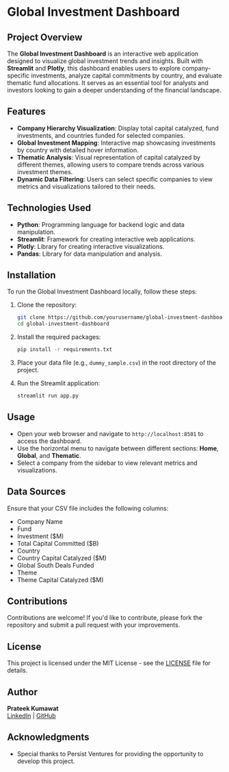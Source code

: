 # Global Investment Dashboard

## Project Overview
The **Global Investment Dashboard** is an interactive web application designed to visualize global investment trends and insights. Built with **Streamlit** and **Plotly**, this dashboard enables users to explore company-specific investments, analyze capital commitments by country, and evaluate thematic fund allocations. It serves as an essential tool for analysts and investors looking to gain a deeper understanding of the financial landscape.

## Features
- **Company Hierarchy Visualization**: Display total capital catalyzed, fund investments, and countries funded for selected companies.
- **Global Investment Mapping**: Interactive map showcasing investments by country with detailed hover information.
- **Thematic Analysis**: Visual representation of capital catalyzed by different themes, allowing users to compare trends across various investment themes.
- **Dynamic Data Filtering**: Users can select specific companies to view metrics and visualizations tailored to their needs.

## Technologies Used
- **Python**: Programming language for backend logic and data manipulation.
- **Streamlit**: Framework for creating interactive web applications.
- **Plotly**: Library for creating interactive visualizations.
- **Pandas**: Library for data manipulation and analysis.

## Installation
To run the Global Investment Dashboard locally, follow these steps:

1. Clone the repository:
   ```bash
   git clone https://github.com/yourusername/global-investment-dashboard.git
   cd global-investment-dashboard
   ```

2. Install the required packages:
   ```bash
   pip install -r requirements.txt
   ```

3. Place your data file (e.g., `dummy_sample.csv`) in the root directory of the project.

4. Run the Streamlit application:
   ```bash
   streamlit run app.py
   ```

## Usage
- Open your web browser and navigate to `http://localhost:8501` to access the dashboard.
- Use the horizontal menu to navigate between different sections: **Home**, **Global**, and **Thematic**.
- Select a company from the sidebar to view relevant metrics and visualizations.

## Data Sources
Ensure that your CSV file includes the following columns:
- Company Name
- Fund
- Investment ($M)
- Total Capital Committed ($B)
- Country
- Country Capital Catalyzed ($M)
- Global South Deals Funded
- Theme
- Theme Capital Catalyzed ($M)

## Contributions
Contributions are welcome! If you'd like to contribute, please fork the repository and submit a pull request with your improvements.

## License
This project is licensed under the MIT License - see the [LICENSE](LICENSE) file for details.

## Author
**Prateek Kumawat**  
[LinkedIn](https://www.linkedin.com/in/kumawatprateek/) | [GitHub](https://github.com/kumawatprateek)

## Acknowledgments
- Special thanks to Persist Ventures for providing the opportunity to develop this project.
